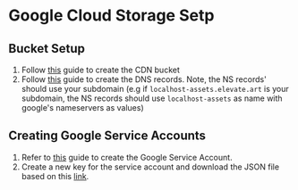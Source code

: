 # Google Cloud Storage Setp

## Bucket Setup

1. Follow [this](https://cloud.google.com/cdn/docs/setting-up-cdn-with-bucket) guide to create the CDN bucket
2. Follow [this](https://cloud.google.com/dns/docs/tutorials/create-domain-tutorial) guide to create the DNS records. Note, the NS records' should use your subdomain (e.g if `localhost-assets.elevate.art` is your subdomain, the NS records should use `localhost-assets` as name with google's nameservers as values)

## Creating Google Service Accounts

1. Refer to [this](https://cloud.google.com/iam/docs/creating-managing-service-account-keys#iam-service-account-keys-create-console) guide to create the Google Service Account.
2. Create a new key for the service account and download the JSON file based on this [link](https://console.cloud.google.com/iam-admin/serviceaccounts?walkthrough_id=iam--create-service-account-keys&start_index=1&_ga=2.178944484.1377933432.1673834605-832100739.1673834605#step_index=1).

